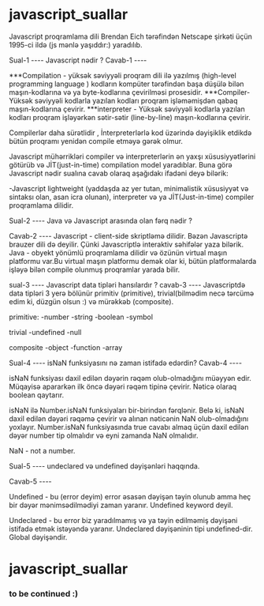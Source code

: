 # javascript_suallar
Javascript proqramlama dili Brendan Eich tərəfindən Netscape şirkəti üçün 1995-ci ildə (js mənlə yaşıddır:) yaradılıb.


Sual-1 ---- Javascript nədir ? 
Cavab-1 ----

***Compilation - yüksək səviyyəli proqram dili ilə yazılmış (high-level programming language ) kodların kompüter tərəfindən başa düşülə bilən maşın-kodlarına və ya byte-kodlarına çevirilməsi prosesidir. 
***Compiler- Yüksək səviyyəli kodlarla yazılan kodları proqram işləməmişdən qabaq maşın-kodlarına çevirir.
***interpreter - Yüksək səviyyəli kodlarla yazılan kodları proqram işləyərkən sətir-sətir (line-by-line) maşın-kodlarına çevirir.

Compilerlər daha sürətlidir , İnterpreterlərlə kod üzərində dəyişiklik etdikdə bütün proqramı yenidən compile etməyə gərək olmur.

Javascript mühərrikləri compiler və interpreterlərin ən yaxşı xüsusiyyətlərini götürüb və JİT(just-in-time) compilation model yaradıblar. Buna görə Javascript nədir sualına cavab olaraq aşağıdakı ifadəni deyə bilərik: 

-Javascript  lightweight (yaddaşda az yer tutan, minimalistik xüsusiyyət və sintaksı olan, asan icra olunan), interpreter və ya JİT(Just-in-time) compiler proqramlama dilidir.


Sual-2 ---- Java və Javascript arasında olan fərq nədir ? 

Cavab-2 ---- 
Javascript - client-side skriptləmə dilidir. Bəzən Javascriptə brauzer dili də deyilir. Çünki Javascriptlə interaktiv səhifələr yaza bilərik.
Java - obyekt yönümlü proqramlama dilidir və özünün virtual maşın platformu var.Bu virtual maşın platformu demək olar ki, bütün platformalarda işləyə bilən compile olunmuş proqramlar yarada bilir.


sual-3 ---- Javascript data tipləri hansılardır ?
cavab-3 ---- 
Javascriptdə data tipləri 3 yerə bölünür primitiv (primitive), trivial(bilmədim necə tərcümə edim ki, düzgün olsun :) və mürəkkəb (composite).

primitive:
 -number
 -string
 -boolean
 -symbol 

trivial
 -undefined
 -null

composite
 -object
 -function
 -array

Sual-4 ---- isNaN funksiyasını nə zaman istifadə edərdin? 
Cavab-4 ----

isNaN funksiyası daxil edilən dəyərin rəqəm olub-olmadığını müəyyən edir. Müqayisə apararkən ilk öncə dəyəri rəqəm tipinə çevirir. Nəticə olaraq boolean qaytarır.

isNaN ilə Number.isNaN funksiyaları bir-birindən fərqlənir. 
Belə ki, isNaN daxil edilən dəyəri rəqəmə çevirir və alınan nəticənin NaN olub-olmadığını yoxlayır.
Number.isNaN funksiyasında true cavabı almaq üçün daxil edilən dəyər number tip olmalıdır və eyni zamanda NaN olmalıdır.

NaN - not a number. 

Sual-5 ---- undeclared və undefined dəyişənləri haqqında.

Cavab-5 ----

Undefined - bu (error deyim) error əsasən dəyişən təyin olunub amma heç bir dəyər mənimsədilmədiyi zaman yaranır. Undefined keyword deyil. 

Undeclared - bu error biz yaradılmamış və ya təyin edilməmiş dəyişəni istifadə etmək istəyəndə yaranır. Undeclared dəyişəninin tipi undefined-dir. Global dəyişəndir.

# javascript_suallar
### to be continued :) 
